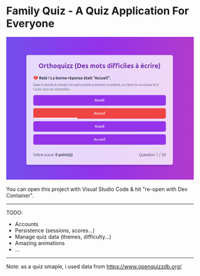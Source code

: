 # Family Quiz - A Quiz Application For Everyone

![WIP project screenshot](app-screenshot.png "WIP project screenshot")

You can open this project with Visual Studio Code & hit "re-open with Dev Container". 

---

TODO:
- Accounts
- Persistence (sessions, scores...)
- Manage quiz data (themes, difficulty...)
- Amazing animations
- ...

---

Note: as a quiz smaple, i used data from https://www.openquizzdb.org/